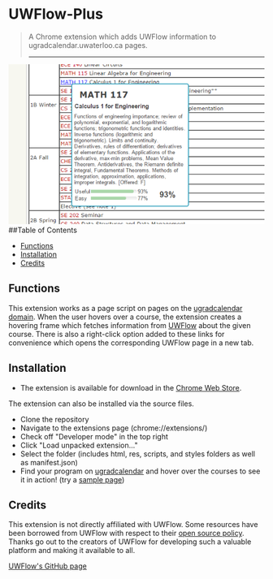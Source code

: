 # UWFlow-Plus
>A Chrome extension which adds UWFlow information to ugradcalendar.uwaterloo.ca pages.<hr>

![Screenshot of hover and right click functionality](/res/screenshot.png)
##Table of Contents
* [Functions](#functions)
* [Installation](#installation)
* [Credits](#credits)


## <a name="functions"></a>Functions
This extension works as a page script on pages on the [ugradcalendar domain](http://ugradcalendar.uwaterloo.ca). When the user hovers over a course, the extension creates a hovering frame which fetches information from [UWFlow](https://uwflow.com) about the given course. There is also a right-click option added to these links for convenience which opens the corresponding UWFlow page in a new tab.
## <a name="installation"></a>Installation
* The extension is available for download in the [Chrome Web Store](https://chrome.google.com/webstore/detail/uwflow%2B/llnblgljihfinogpenmcjjleabnjkgfn/). 

The extension can also be installed via the source files. 
* Clone the repository
* Navigate to the extensions page (chrome://extensions/)
* Check off "Developer mode" in the top right
* Click "Load unpacked extension..."
* Select the folder (includes html, res, scripts, and styles folders as well as manifest.json)
* Find your program on [ugradcalendar](ugradcalendar.uwaterloo.ca/) and hover over the courses to see it in action! (try a [sample page](http://ugradcalendar.uwaterloo.ca/page/ENG-Software-Engineering))

## <a name="credits"></a>Credits
This extension is not directly affiliated with UWFlow. Some resources have been borrowed from UWFlow with respect to their [open source policy](http://blog.uwflow.com/post/78088794292/flow-is-now-open-sourced). Thanks go out to the creators of UWFlow for developing such a valuable platform and making it available to all.

[UWFlow's GitHub page](https://github.com/UWFlow)

